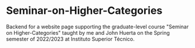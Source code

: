 # Seminar-on-Higher-Categories

Backend for a website page supporting the graduate-level course "Seminar on Higher-Categories" taught by me and John Huerta on the Spring semester of 2022/2023 at Instituto Superior Técnico.
